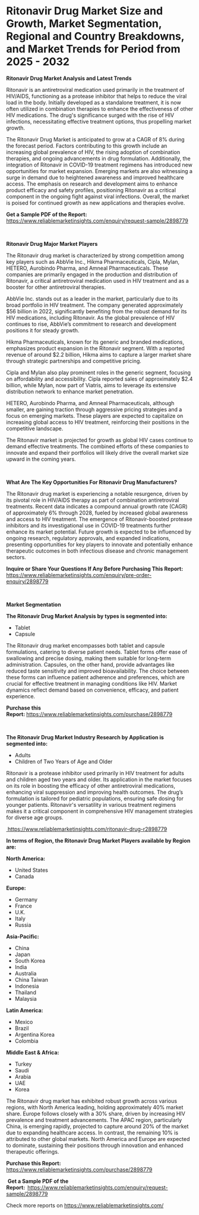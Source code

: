 <p><h1>Ritonavir Drug Market Size and Growth, Market Segmentation, Regional and Country Breakdowns, and Market Trends for Period from 2025 -  2032</h1></p><p><strong>Ritonavir Drug Market Analysis and Latest Trends</strong></p>
<p><p>Ritonavir is an antiretroviral medication used primarily in the treatment of HIV/AIDS, functioning as a protease inhibitor that helps to reduce the viral load in the body. Initially developed as a standalone treatment, it is now often utilized in combination therapies to enhance the effectiveness of other HIV medications. The drug's significance surged with the rise of HIV infections, necessitating effective treatment options, thus propelling market growth.</p><p>The Ritonavir Drug Market is anticipated to grow at a CAGR of 8% during the forecast period. Factors contributing to this growth include an increasing global prevalence of HIV, the rising adoption of combination therapies, and ongoing advancements in drug formulation. Additionally, the integration of Ritonavir in COVID-19 treatment regimens has introduced new opportunities for market expansion. Emerging markets are also witnessing a surge in demand due to heightened awareness and improved healthcare access. The emphasis on research and development aims to enhance product efficacy and safety profiles, positioning Ritonavir as a critical component in the ongoing fight against viral infections. Overall, the market is poised for continued growth as new applications and therapies evolve.</p></p>
<p><strong>Get a Sample PDF of the Report:&nbsp;</strong> <a href="https://www.reliablemarketinsights.com/enquiry/request-sample/2898779?utm_campaign=3507&utm_medium=2&utm_source=Github&utm_content=ia&utm_term=15032025&utm_id=ritonavir-drug">https://www.reliablemarketinsights.com/enquiry/request-sample/2898779</a></p>
<p>&nbsp;</p>
<p><strong>Ritonavir Drug Major Market Players</strong></p>
<p><p>The Ritonavir drug market is characterized by strong competition among key players such as AbbVie Inc., Hikma Pharmaceuticals, Cipla, Mylan, HETERO, Aurobindo Pharma, and Amneal Pharmaceuticals. These companies are primarily engaged in the production and distribution of Ritonavir, a critical antiretroviral medication used in HIV treatment and as a booster for other antiretroviral therapies.</p><p>AbbVie Inc. stands out as a leader in the market, particularly due to its broad portfolio in HIV treatment. The company generated approximately $56 billion in 2022, significantly benefiting from the robust demand for its HIV medications, including Ritonavir. As the global prevalence of HIV continues to rise, AbbVie’s commitment to research and development positions it for steady growth.</p><p>Hikma Pharmaceuticals, known for its generic and branded medications, emphasizes product expansion in the Ritonavir segment. With a reported revenue of around $2.2 billion, Hikma aims to capture a larger market share through strategic partnerships and competitive pricing.</p><p>Cipla and Mylan also play prominent roles in the generic segment, focusing on affordability and accessibility. Cipla reported sales of approximately $2.4 billion, while Mylan, now part of Viatris, aims to leverage its extensive distribution network to enhance market penetration.</p><p>HETERO, Aurobindo Pharma, and Amneal Pharmaceuticals, although smaller, are gaining traction through aggressive pricing strategies and a focus on emerging markets. These players are expected to capitalize on increasing global access to HIV treatment, reinforcing their positions in the competitive landscape.</p><p>The Ritonavir market is projected for growth as global HIV cases continue to demand effective treatments. The combined efforts of these companies to innovate and expand their portfolios will likely drive the overall market size upward in the coming years.</p></p>
<p>&nbsp;</p>
<p><strong>What Are The Key Opportunities For Ritonavir Drug Manufacturers?</strong></p>
<p><p>The Ritonavir drug market is experiencing a notable resurgence, driven by its pivotal role in HIV/AIDS therapy as part of combination antiretroviral treatments. Recent data indicates a compound annual growth rate (CAGR) of approximately 6% through 2028, fueled by increased global awareness and access to HIV treatment. The emergence of Ritonavir-boosted protease inhibitors and its investigational use in COVID-19 treatments further enhance its market potential. Future growth is expected to be influenced by ongoing research, regulatory approvals, and expanded indications, presenting opportunities for key players to innovate and potentially enhance therapeutic outcomes in both infectious disease and chronic management sectors.</p></p>
<p><strong>Inquire or Share Your Questions If Any Before Purchasing This Report:</strong> <a href="https://www.reliablemarketinsights.com/enquiry/pre-order-enquiry/2898779?utm_campaign=3507&utm_medium=2&utm_source=Github&utm_content=ia&utm_term=15032025&utm_id=ritonavir-drug">https://www.reliablemarketinsights.com/enquiry/pre-order-enquiry/2898779</a></p>
<p>&nbsp;</p>
<p><strong>Market Segmentation</strong></p>
<p><strong>The Ritonavir Drug Market Analysis by types is segmented into:</strong></p>
<p><ul><li>Tablet</li><li>Capsule</li></ul></p>
<p><p>The Ritonavir drug market encompasses both tablet and capsule formulations, catering to diverse patient needs. Tablet forms offer ease of swallowing and precise dosing, making them suitable for long-term administration. Capsules, on the other hand, provide advantages like reduced taste sensitivity and improved bioavailability. The choice between these forms can influence patient adherence and preferences, which are crucial for effective treatment in managing conditions like HIV. Market dynamics reflect demand based on convenience, efficacy, and patient experience.</p></p>
<p><strong>Purchase this Report:&nbsp;</strong><a href="https://www.reliablemarketinsights.com/purchase/2898779?utm_campaign=3507&utm_medium=2&utm_source=Github&utm_content=ia&utm_term=15032025&utm_id=ritonavir-drug">https://www.reliablemarketinsights.com/purchase/2898779</a></p>
<p>&nbsp;</p>
<p><strong>The Ritonavir Drug Market Industry Research by Application is segmented into:</strong></p>
<p><ul><li>Adults</li><li>Children of Two Years of Age and Older</li></ul></p>
<p><p>Ritonavir is a protease inhibitor used primarily in HIV treatment for adults and children aged two years and older. Its application in the market focuses on its role in boosting the efficacy of other antiretroviral medications, enhancing viral suppression and improving health outcomes. The drug’s formulation is tailored for pediatric populations, ensuring safe dosing for younger patients. Ritonavir's versatility in various treatment regimens makes it a critical component in comprehensive HIV management strategies for diverse age groups.</p></p>
<p><a href="https://www.reliablemarketinsights.com/ritonavir-drug-r2898779?utm_campaign=3507&utm_medium=2&utm_source=Github&utm_content=ia&utm_term=15032025&utm_id=ritonavir-drug">&nbsp;https://www.reliablemarketinsights.com/ritonavir-drug-r2898779</a></p>
<p><strong>In terms of Region, the Ritonavir Drug Market Players available by Region are:</strong></p>
<p>
    <p> <strong> North America: </strong>
        <ul>
            <li>United States</li>
            <li>Canada</li>
        </ul>
        </p> 
    <p> <strong> Europe: </strong>
        <ul>
            <li>Germany</li>
            <li>France</li>
            <li>U.K.</li>
            <li>Italy</li>
            <li>Russia</li>
        </ul>
        </p> 
    <p> <strong> Asia-Pacific: </strong>
        <ul>
            <li>China</li>
            <li>Japan</li>
            <li>South Korea</li>
            <li>India</li>
            <li>Australia</li>
            <li>China Taiwan</li>
            <li>Indonesia</li>
            <li>Thailand</li>
            <li>Malaysia</li>
        </ul>
        </p> 
    <p> <strong> Latin America: </strong>
        <ul>
            <li>Mexico</li>
            <li>Brazil</li>
            <li>Argentina Korea</li>
            <li>Colombia</li>
        </ul>
        </p> 
    <p> <strong> Middle East & Africa: </strong>
        <ul>
            <li>Turkey</li>
            <li>Saudi</li>
            <li>Arabia</li>
            <li>UAE</li>
            <li>Korea</li>
        </ul>
    </p>
    </p>
<p><p>The Ritonavir drug market has exhibited robust growth across various regions, with North America leading, holding approximately 40% market share. Europe follows closely with a 30% share, driven by increasing HIV prevalence and treatment advancements. The APAC region, particularly China, is emerging rapidly, projected to capture around 20% of the market due to expanding healthcare access. In contrast, the remaining 10% is attributed to other global markets. North America and Europe are expected to dominate, sustaining their positions through innovation and enhanced therapeutic offerings.</p></p>
<p><strong>Purchase this Report: </strong><a href="https://www.reliablemarketinsights.com/purchase/2898779?utm_campaign=3507&utm_medium=2&utm_source=Github&utm_content=ia&utm_term=15032025&utm_id=ritonavir-drug">https://www.reliablemarketinsights.com/purchase/2898779</a></p>
<p>&nbsp;<strong>Get a Sample PDF of the Report:&nbsp;&nbsp;</strong><a href="https://www.reliablemarketinsights.com/enquiry/request-sample/2898779?utm_campaign=3507&utm_medium=2&utm_source=Github&utm_content=ia&utm_term=15032025&utm_id=ritonavir-drug">https://www.reliablemarketinsights.com/enquiry/request-sample/2898779</a></p>
<p><strong></strong></p>
<p>Check more reports on <a href="https://www.reliablemarketinsights.com/?utm_campaign=3507&utm_medium=2&utm_source=Github&utm_content=ia&utm_term=15032025&utm_id=ritonavir-drug">https://www.reliablemarketinsights.com/</a></p>